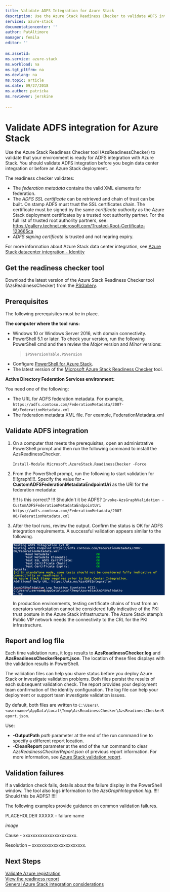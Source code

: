 ```yaml
---
title: Validate ADFS Integration for Azure Stack
description: Use the Azure Stack Readiness Checker to validate ADFS integration for Azure Stack.
services: azure-stack
documentationcenter: ''
author: PatAltimore
manager: femila
editor: ''

ms.assetid:
ms.service: azure-stack
ms.workload: na
ms.tgt_pltfrm: na
ms.devlang: na
ms.topic: article
ms.date: 09/27/2018
ms.author: patricka
ms.reviewer: jerskine

---
```


# Validate ADFS integration for Azure Stack

Use the Azure Stack Readiness Checker tool (AzsReadinessChecker) to validate that your environment is ready for ADFS integration with Azure Stack. You should validate ADFS integration before you begin data center integration or before an Azure Stack deployment.

The readiness checker validates:

* The *federation metadata* contains the valid XML elements for federation.
* The *ADFS SSL certificate* can be retrieved and chain of trust can be built. On stamp ADFS must trust the SSL certificates chain. The certificate must be signed by the same *certificate authority* as the Azure Stack deployment certificates by a trusted root authority partner. For the full list of trusted root authority partners, see: https://gallery.technet.microsoft.com/Trusted-Root-Certificate-123665ca
* *ADFS signing certificate* is trusted and not nearing expiry.

For more information about Azure Stack data center integration, see [Azure Stack datacenter integration - Identity](azure-stack-integrate-identity.md)

## Get the readiness checker tool

Download the latest version of the Azure Stack Readiness Checker tool (AzsReadinessChecker) from the [PSGallery](https://aka.ms/AzsReadinessChecker).  

## Prerequisites

The following prerequisites must be in place.

**The computer where the tool runs:**

* Windows 10 or Windows Server 2016, with domain connectivity.
* PowerShell 5.1 or later. To check your version, run the following PowerShell cmd and then review the *Major* version and *Minor* versions:  
   > `$PSVersionTable.PSVersion`
* Configure [PowerShell for Azure Stack](azure-stack-powershell-install.md). 
* The latest version of the [Microsoft Azure Stack Readiness Checker](https://aka.ms/AzsReadinessChecker) tool.

**Active Directory Federation Services environment:**

You need one of the following:

* The URL for ADFS federation metadata. For example, `https://adfs.contoso.com/FederationMetadata/2007-06/FederationMetadata.xml`
* The federation metadata XML file. For example, FederationMetadata.xml

## Validate ADFS integration

1. On a computer that meets the prerequisites, open an administrative PowerShell prompt and then run the following command to install the AzsReadinessChecker.

     `Install-Module Microsoft.AzureStack.ReadinessChecker -Force`

1. From the PowerShell prompt, run the following to start validation for !!!!graph!!!!. Specify the value for **-CustomADFSFederationMetadataEndpointUri** as the URI for the federation metadata:

     !!!! Is this correct? !!! Shouldn't it be ADFS? `Invoke-AzsGraphValidation -CustomADFSFederationMetadataEndpointUri https://adfs.contoso.com/FederationMetadata/2007-06/FederationMetadata.xml`

1. After the tool runs, review the output. Confirm the status is OK for ADFS integration requirements. A successful validation appears similar to the following.

    ![Successful ADFS integration validation](media/azure-stack-validate-adfs/verified-adfs-integration.png)

    In production environments, testing certificate chains of trust from an operators workstation cannot be considered fully indicative of the PKI trust posture in the Azure Stack infrastructure. The Azure Stack stamp’s Public VIP network needs the connectivity to the CRL for the PKI infrastructure.

## Report and log file

Each time validation runs, it logs results to **AzsReadinessChecker.log** and **AzsReadinessCheckerReport.json**. The location of these files displays with the validation results in PowerShell.

The validation files can help you share status before you deploy Azure Stack or investigate validation problems. Both files persist the results of each subsequent validation check. The report provides your deployment team confirmation of the identity configuration. The log file can help your deployment or support team investigate validation issues.

By default, both files are written to
`C:\Users\<username>\AppData\Local\Temp\AzsReadinessChecker\AzsReadinessCheckerReport.json`.

Use:

* **-OutputPath** *path* parameter at the end of the run command line to specify a different report location.
* **-CleanReport** parameter at the end of the run command to clear *AzsReadinessCheckerReport.json* of previous report information. For more information, see [Azure Stack validation report](azure-stack-validation-report.md).

## Validation failures

If a validation check fails, details about the failure display in the PowerShell window. The tool also logs information to the *AzsGraphIntegration.log*.  !!!! Should this be ADFS? !!!!

The following examples provide guidance on common validation failures.

PLACEHOLDER XXXXX – failure name

*image*

Cause - xxxxxxxxxxxxxxxxxxxxxx.

Resolution – xxxxxxxxxxxxxxxxxxxxxx.

## Next Steps

[Validate Azure registration](azure-stack-validate-registration.md)  
[View the readiness report](azure-stack-validation-report.md)  
[General Azure Stack integration considerations](azure-stack-datacenter-integration.md)  